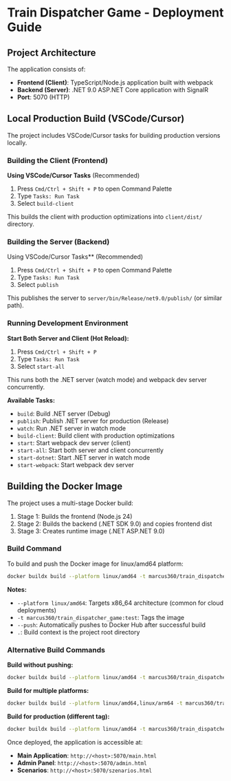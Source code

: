# Train Dispatcher Game - Deployment Guide

## Project Architecture

The application consists of:
- **Frontend (Client)**: TypeScript/Node.js application built with webpack
- **Backend (Server)**: .NET 9.0 ASP.NET Core application with SignalR
- **Port**: 5070 (HTTP)

## Local Production Build (VSCode/Cursor)

The project includes VSCode/Cursor tasks for building production versions locally.

### Building the Client (Frontend)

**Using VSCode/Cursor Tasks** (Recommended)
1. Press `Cmd/Ctrl + Shift + P` to open Command Palette
2. Type `Tasks: Run Task`
3. Select `build-client`

This builds the client with production optimizations into `client/dist/` directory.

### Building the Server (Backend)

Using VSCode/Cursor Tasks** (Recommended)
1. Press `Cmd/Ctrl + Shift + P` to open Command Palette
2. Type `Tasks: Run Task`
3. Select `publish`

This publishes the server to `server/bin/Release/net9.0/publish/` (or similar path).

### Running Development Environment

**Start Both Server and Client (Hot Reload):**
1. Press `Cmd/Ctrl + Shift + P`
2. Type `Tasks: Run Task`
3. Select `start-all`

This runs both the .NET server (watch mode) and webpack dev server concurrently.

**Available Tasks:**
- `build`: Build .NET server (Debug)
- `publish`: Publish .NET server for production (Release)
- `watch`: Run .NET server in watch mode
- `build-client`: Build client with production optimizations
- `start`: Start webpack dev server (client)
- `start-all`: Start both server and client concurrently
- `start-dotnet`: Start .NET server in watch mode
- `start-webpack`: Start webpack dev server

## Building the Docker Image

The project uses a multi-stage Docker build:
1. Stage 1: Builds the frontend (Node.js 24)
2. Stage 2: Builds the backend (.NET SDK 9.0) and copies frontend dist
3. Stage 3: Creates runtime image (.NET ASP.NET 9.0)

### Build Command

To build and push the Docker image for linux/amd64 platform:

```bash
docker buildx build --platform linux/amd64 -t marcus360/train_dispatcher_game:test --push .
```

**Notes:**
- `--platform linux/amd64`: Targets x86_64 architecture (common for cloud deployments)
- `-t marcus360/train_dispatcher_game:test`: Tags the image
- `--push`: Automatically pushes to Docker Hub after successful build
- `.`: Build context is the project root directory

### Alternative Build Commands

**Build without pushing:**
```bash
docker buildx build --platform linux/amd64 -t marcus360/train_dispatcher_game:test .
```

**Build for multiple platforms:**
```bash
docker buildx build --platform linux/amd64,linux/arm64 -t marcus360/train_dispatcher_game:test --push .
```

**Build for production (different tag):**
```bash
docker buildx build --platform linux/amd64 -t marcus360/train_dispatcher_game:latest --push .
```

Once deployed, the application is accessible at:
- **Main Application**: `http://<host>:5070/main.html`
- **Admin Panel**: `http://<host>:5070/admin.html`
- **Scenarios**: `http://<host>:5070/szenarios.html`
